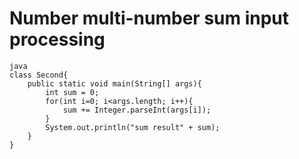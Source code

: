 Number multi-number sum input processing
====

```
java
class Second{
    public static void main(String[] args){
        int sum = 0;
        for(int i=0; i<args.length; i++){
            sum += Integer.parseInt(args[i]);
        }
        System.out.println("sum result" + sum);
    }
}
```
